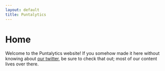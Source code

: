 ```yaml
---
layout: default
title: Puntalytics
---
```

# Home

Welcome to the Puntalytics website! If you somehow made it here without knowing about [our twitter](https://twitter.com/ThePuntRunts), be sure to check that out; most of our content lives over there.
